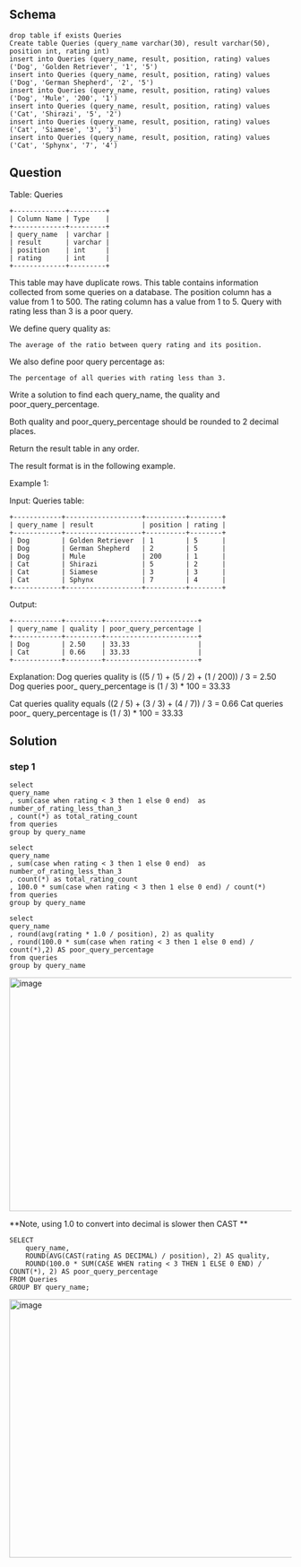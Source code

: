 ## Schema

```
drop table if exists Queries
Create table Queries (query_name varchar(30), result varchar(50), position int, rating int)
insert into Queries (query_name, result, position, rating) values ('Dog', 'Golden Retriever', '1', '5')
insert into Queries (query_name, result, position, rating) values ('Dog', 'German Shepherd', '2', '5')
insert into Queries (query_name, result, position, rating) values ('Dog', 'Mule', '200', '1')
insert into Queries (query_name, result, position, rating) values ('Cat', 'Shirazi', '5', '2')
insert into Queries (query_name, result, position, rating) values ('Cat', 'Siamese', '3', '3')
insert into Queries (query_name, result, position, rating) values ('Cat', 'Sphynx', '7', '4')
```

## Question
Table: Queries
```
+-------------+---------+
| Column Name | Type    |
+-------------+---------+
| query_name  | varchar |
| result      | varchar |
| position    | int     |
| rating      | int     |
+-------------+---------+
```
This table may have duplicate rows.
This table contains information collected from some queries on a database.
The position column has a value from 1 to 500.
The rating column has a value from 1 to 5. Query with rating less than 3 is a poor query.

 

We define query quality as:

    The average of the ratio between query rating and its position.

We also define poor query percentage as:

    The percentage of all queries with rating less than 3.

Write a solution to find each query_name, the quality and poor_query_percentage.

Both quality and poor_query_percentage should be rounded to 2 decimal places.

Return the result table in any order.

The result format is in the following example.

 

Example 1:

Input: 
Queries table:
```
+------------+-------------------+----------+--------+
| query_name | result            | position | rating |
+------------+-------------------+----------+--------+
| Dog        | Golden Retriever  | 1        | 5      |
| Dog        | German Shepherd   | 2        | 5      |
| Dog        | Mule              | 200      | 1      |
| Cat        | Shirazi           | 5        | 2      |
| Cat        | Siamese           | 3        | 3      |
| Cat        | Sphynx            | 7        | 4      |
+------------+-------------------+----------+--------+
```
Output: 
```
+------------+---------+-----------------------+
| query_name | quality | poor_query_percentage |
+------------+---------+-----------------------+
| Dog        | 2.50    | 33.33                 |
| Cat        | 0.66    | 33.33                 |
+------------+---------+-----------------------+
```

Explanation: 
Dog queries quality is ((5 / 1) + (5 / 2) + (1 / 200)) / 3 = 2.50
Dog queries poor_ query_percentage is (1 / 3) * 100 = 33.33

Cat queries quality equals ((2 / 5) + (3 / 3) + (4 / 7)) / 3 = 0.66
Cat queries poor_ query_percentage is (1 / 3) * 100 = 33.33


## Solution

### step 1
```
select
query_name
, sum(case when rating < 3 then 1 else 0 end)  as number_of_rating_less_than_3
, count(*) as total_rating_count
from queries
group by query_name
```

```
select
query_name
, sum(case when rating < 3 then 1 else 0 end)  as number_of_rating_less_than_3
, count(*) as total_rating_count
, 100.0 * sum(case when rating < 3 then 1 else 0 end) / count(*)
from queries
group by query_name
```

```
select
query_name
, round(avg(rating * 1.0 / position), 2) as quality
, round(100.0 * sum(case when rating < 3 then 1 else 0 end) / count(*),2) AS poor_query_percentage
from queries
group by query_name
```






<img width="814" height="417" alt="image" src="https://github.com/user-attachments/assets/6a2b757f-bdad-421b-a38a-09c08c447245" />








**Note, using 1.0 to convert into decimal is slower then CAST **


```
SELECT 
    query_name,
    ROUND(AVG(CAST(rating AS DECIMAL) / position), 2) AS quality,
    ROUND(100.0 * SUM(CASE WHEN rating < 3 THEN 1 ELSE 0 END) / COUNT(*), 2) AS poor_query_percentage
FROM Queries
GROUP BY query_name;
```

<img width="803" height="461" alt="image" src="https://github.com/user-attachments/assets/30b74fab-d6e1-4a39-b6b6-a1f361786773" />
